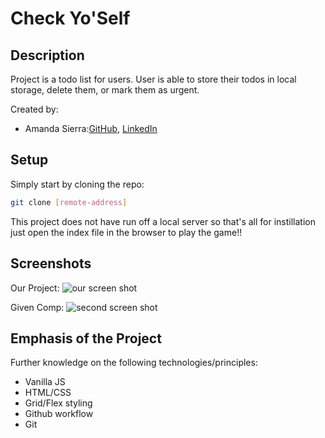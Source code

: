 # Check Yo'Self

## Description

Project is a todo list for users. User is able to store their todos in local storage, delete them, or mark them as urgent.

Created by:
- Amanda Sierra:[GitHub](https://github.com/Asilo5),
                [LinkedIn](https://www.linkedin.com/in/amanda-sierra-lopez-developer/)

## Setup

Simply start by cloning the repo:

```bash
git clone [remote-address]
```
This project does not have run off a local server so that's all for instillation just open the index file in the browser to play the game!!


## Screenshots

Our Project:
 ![our screen shot]()

Given Comp:
 ![second screen shot](<img width="717" alt="Screenshot 2019-05-31 at 11 02 25" src="https://user-images.githubusercontent.com/24511130/58722130-e829de80-8393-11e9-9850-ad3b6038f861.png">)


## Emphasis of the Project

Further knowledge on the following technologies/principles:

- Vanilla JS
- HTML/CSS
- Grid/Flex styling
- Github workflow
- Git